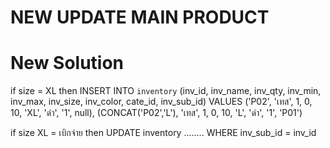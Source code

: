 # NEW UPDATE MAIN PRODUCT

# New Solution

if size = XL then
INSERT INTO `inventory` (inv_id, inv_name, inv_qty, inv_min, inv_max, inv_size, inv_color, cate_id, inv_sub_id) 
VALUES ('P02', 'เทส', 1, 0, 10, 'XL', 'ดำ', '1', null), (CONCAT('P02','L'), 'เทส', 1, 0, 10, 'L', 'ดำ', '1', 'P01')

if size XL = เบิกจ่าย then
UPDATE inventory ........ WHERE inv_sub_id = inv_id